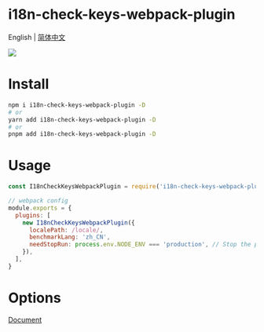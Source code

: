# i18n-check-keys-webpack-plugin

English | [简体中文](./README.zh_CN.md)

![](http://qiniuyun.hmydgz.top/doc/img/i18n-check-keys-webpack-plugin-img2.png)

# Install
```bash
npm i i18n-check-keys-webpack-plugin -D
# or
yarn add i18n-check-keys-webpack-plugin -D
# or
pnpm add i18n-check-keys-webpack-plugin -D
```

# Usage
```js
const I18nCheckKeysWebpackPlugin = require('i18n-check-keys-webpack-plugin')

// webpack config
module.exports = {
  plugins: [
    new I18nCheckKeysWebpackPlugin({
      localePath: /locale/,
      benchmarkLang: 'zh_CN',
      needStopRun: process.env.NODE_ENV === 'production', // Stop the process if something is missing during packaging
    }),
  ],
}
```

# Options
[Document](https://github.com/heimeiyaodagongzai/i18n-check-keys#options)